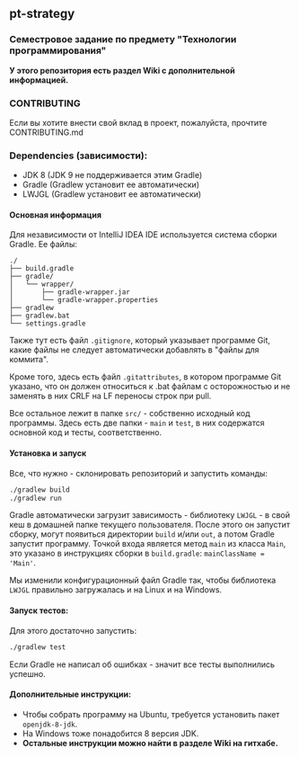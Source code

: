 ## pt-strategy

### Семестровое задание по предмету "Технологии программирования"

**У этого репозитория есть раздел Wiki с дополнительной информацией.**

### CONTRIBUTING
Если вы хотите внести свой вклад в проект, пожалуйста, прочтите CONTRIBUTING.md

### Dependencies (зависимости):
* JDK 8 (JDK 9 не поддерживается этим Gradle)
* Gradle (Gradlew установит ее автоматически)
* LWJGL (Gradlew установит ее автоматически)

#### Основная информация
Для независимости от IntelliJ IDEA IDE используется система сборки
Gradle. Ее файлы:

```text
./
├── build.gradle
├── gradle/
│   └── wrapper/
│       ├── gradle-wrapper.jar
│       └── gradle-wrapper.properties
├── gradlew
├── gradlew.bat
└── settings.gradle
```

Также тут есть файл `.gitignore`, который указывает программе
Git, какие файлы не следует автоматически добавлять в
"файлы для коммита".

Кроме того, здесь есть файл `.gitattributes`, в котором программе Git указано,
что он должен относиться к .bat файлам с осторожностью и не заменять в них
CRLF на LF переносы строк при pull.

Все остальное лежит в папке `src/` - собственно исходный код программы.
Здесь есть две папки - `main` и `test`, в них содержатся
основной код и тесты, соответственно.

#### Установка и запуск
Все, что нужно - склонировать репозиторий и запустить команды:

```bash
./gradlew build
./gradlew run
```

Gradle автоматически загрузит зависимость - библиотеку `LWJGL` -
в свой кеш в домашней папке текущего пользователя. После этого он запустит
сборку, могут появиться директории `build` и/или `out`, а потом Gradle
запустит программу. Точкой входа является метод `main` из класса `Main`,
это указано в инструкциях сборки в `build.gradle`: `mainClassName = 'Main'`.

Мы изменили конфигурационный файл Gradle так, чтобы библиотека `LWJGL`
правильно загружалась и на Linux и на Windows.


#### Запуск тестов:
Для этого достаточно запустить:

```bash
./gradlew test
```

Если Gradle не написал об ошибках - значит все тесты выполнились успешно.


#### Дополнительные инструкции:
* Чтобы собрать программу на Ubuntu, требуется установить
пакет `openjdk-8-jdk`.
* На Windows тоже понадобится 8 версия JDK.
* **Остальные инструкции можно найти в разделе Wiki на гитхабе.**
